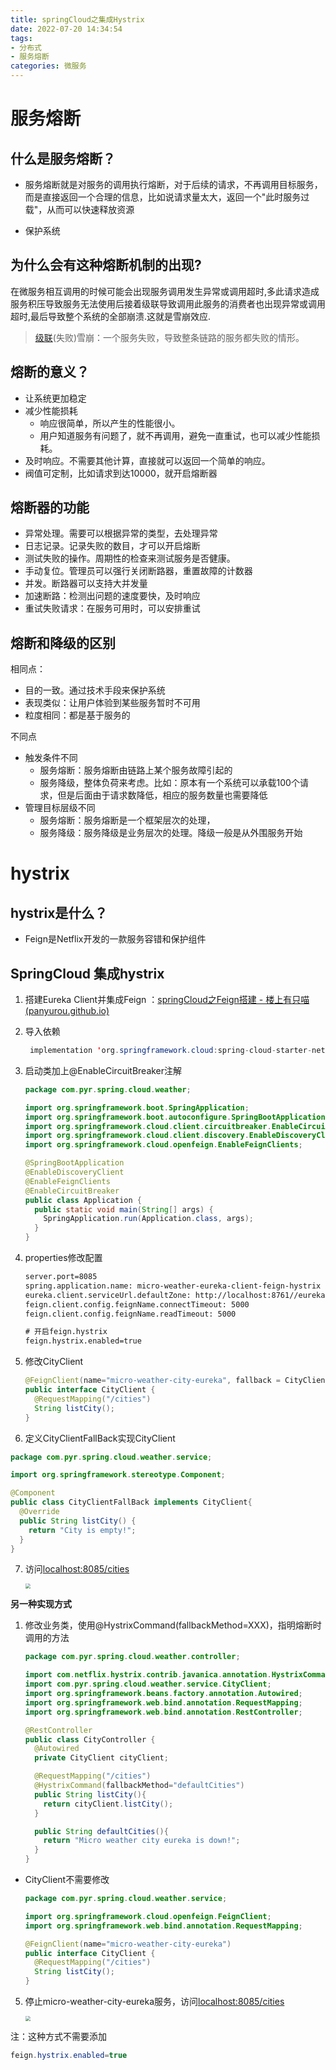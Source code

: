 ```yaml
---
title: springCloud之集成Hystrix
date: 2022-07-20 14:34:54
tags:
- 分布式
- 服务熔断
categories: 微服务
---
```


# 服务熔断

## 什么是服务熔断？

- 服务熔断就是对服务的调用执行熔断，对于后续的请求，不再调用目标服务，而是直接返回一个合理的信息，比如说请求量太大，返回一个"此时服务过载"，从而可以快速释放资源

- 保护系统

  

## 为什么会有这种熔断机制的出现?

在微服务相互调用的时候可能会出现服务调用发生异常或调用超时,多此请求造成服务积压导致服务无法使用后接着级联导致调用此服务的消费者也出现异常或调用超时,最后导致整个系统的全部崩溃.这就是雪崩效应.

> [级联](https://so.csdn.net/so/search?q=级联&spm=1001.2101.3001.7020)(失败)雪崩：一个服务失败，导致整条链路的服务都失败的情形。



## 熔断的意义？

- 让系统更加稳定
- 减少性能损耗
  - 响应很简单，所以产生的性能很小。
  - 用户知道服务有问题了，就不再调用，避免一直重试，也可以减少性能损耗。
- 及时响应。不需要其他计算，直接就可以返回一个简单的响应。
- 阀值可定制，比如请求到达10000，就开启熔断器



## 熔断器的功能

- 异常处理。需要可以根据异常的类型，去处理异常
- 日志记录。记录失败的数目，才可以开启熔断
- 测试失败的操作。周期性的检查来测试服务是否健康。
- 手动复位。管理员可以强行关闭断路器，重置故障的计数器
- 并发。断路器可以支持大并发量
- 加速断路：检测出问题的速度要快，及时响应
- 重试失败请求：在服务可用时，可以安排重试



## 熔断和降级的区别

相同点：

- 目的一致。通过技术手段来保护系统
- 表现类似：让用户体验到某些服务暂时不可用
- 粒度相同：都是基于服务的

不同点

- 触发条件不同
  - 服务熔断：服务熔断由链路上某个服务故障引起的
  - 服务降级，整体负荷来考虑。比如：原本有一个系统可以承载100个请求，但是后面由于请求数降低，相应的服务数量也需要降低
- 管理目标层级不同
  - 服务熔断：服务熔断是一个框架层次的处理，
  - 服务降级：服务降级是业务层次的处理。降级一般是从外围服务开始



# hystrix

## hystrix是什么？

- Feign是Netflix开发的一款服务容错和保护组件



## SpringCloud 集成hystrix

1. 搭建Eureka Client并集成Feign ：[springCloud之Feign搭建 - 楼上有只喵 (panyurou.github.io)](https://panyurou.github.io/2022/08/18/springCloud之Feign搭建/)

2. 导入依赖

   ```java
   	implementation 'org.springframework.cloud:spring-cloud-starter-netflix-hystrix'
   ```

3. 启动类加上@EnableCircuitBreaker注解

   ```java
   package com.pyr.spring.cloud.weather;
   
   import org.springframework.boot.SpringApplication;
   import org.springframework.boot.autoconfigure.SpringBootApplication;
   import org.springframework.cloud.client.circuitbreaker.EnableCircuitBreaker;
   import org.springframework.cloud.client.discovery.EnableDiscoveryClient;
   import org.springframework.cloud.openfeign.EnableFeignClients;
   
   @SpringBootApplication
   @EnableDiscoveryClient
   @EnableFeignClients
   @EnableCircuitBreaker
   public class Application {
     public static void main(String[] args) {
       SpringApplication.run(Application.class, args);
     }
   }
   ```

4. properties修改配置

   ```xml
   server.port=8085
   spring.application.name: micro-weather-eureka-client-feign-hystrix
   eureka.client.serviceUrl.defaultZone: http://localhost:8761//eureka/
   feign.client.config.feignName.connectTimeout: 5000
   feign.client.config.feignName.readTimeout: 5000
   
   # 开启feign.hystrix
   feign.hystrix.enabled=true
   ```

5. 修改CityClient

   ```java
   @FeignClient(name="micro-weather-city-eureka", fallback = CityClientFallBack.class)
   public interface CityClient {
     @RequestMapping("/cities")
     String listCity();
   }
   ```

6.  定义CityClientFallBack实现CityClient

   ```java
   package com.pyr.spring.cloud.weather.service;
   
   import org.springframework.stereotype.Component;
   
   @Component
   public class CityClientFallBack implements CityClient{
     @Override
     public String listCity() {
       return "City is empty!";
     }
   }
   
   ```

7. 访问[localhost:8085/cities](http://localhost:8085/cities)

   <img src="https://tva1.sinaimg.cn/large/e6c9d24ely1h5dkaubuqbj20iw07yjro.jpg" style="zoom:50%;" />

**另一种实现方式**

1. 修改业务类，使用@HystrixCommand(fallbackMethod=XXX)，指明熔断时调用的方法

   ```java
   package com.pyr.spring.cloud.weather.controller;
   
   import com.netflix.hystrix.contrib.javanica.annotation.HystrixCommand;
   import com.pyr.spring.cloud.weather.service.CityClient;
   import org.springframework.beans.factory.annotation.Autowired;
   import org.springframework.web.bind.annotation.RequestMapping;
   import org.springframework.web.bind.annotation.RestController;
   
   @RestController
   public class CityController {
     @Autowired
     private CityClient cityClient;
   
     @RequestMapping("/cities")
     @HystrixCommand(fallbackMethod="defaultCities")
     public String listCity(){
       return cityClient.listCity();
     }
   
     public String defaultCities(){
       return "Micro weather city eureka is down!";
     }
   }
   ```

- CityClient不需要修改

  ```java
  package com.pyr.spring.cloud.weather.service;
  
  import org.springframework.cloud.openfeign.FeignClient;
  import org.springframework.web.bind.annotation.RequestMapping;
  
  @FeignClient(name="micro-weather-city-eureka")
  public interface CityClient {
    @RequestMapping("/cities")
    String listCity();
  }
  ```

5. 停止micro-weather-city-eureka服务，访问[localhost:8085/cities](http://localhost:8085/cities)

   <img src="https://tva1.sinaimg.cn/large/e6c9d24ely1h5dbm2suxzj20lm08c74q.jpg" style="zoom:50%;" />

注：这种方式不需要添加

```java
feign.hystrix.enabled=true
```


